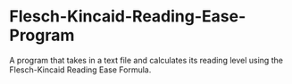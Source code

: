 # Flesch-Kincaid-Reading-Ease-Program
A program that takes in a text file and calculates its reading level using the Flesch-Kincaid Reading Ease Formula.
